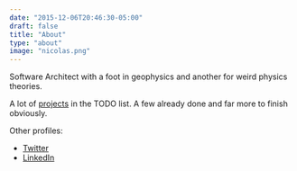 ```yaml
---
date: "2015-12-06T20:46:30-05:00"
draft: false
title: "About"
type: "about"
image: "nicolas.png"
---
```


Software Architect with a foot in geophysics and another for weird physics theories.

A lot of [projects](/project/) in the TODO list. A few already done and far more to finish obviously.

Other profiles:

+ [Twitter](https://twitter.com/nrdufour)
+ [LinkedIn](https://www.linkedin.com/in/nrdufour)

